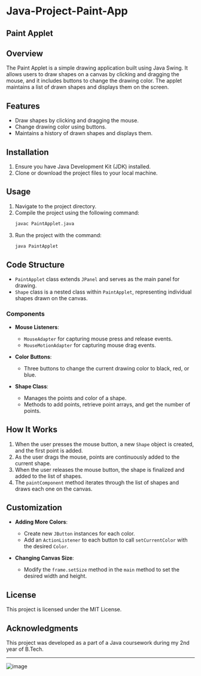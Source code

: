 # Java-Project-Paint-App

## Paint Applet

## Overview

The Paint Applet is a simple drawing application built using Java Swing. It allows users to draw shapes on a canvas by clicking and dragging the mouse, and it includes buttons to change the drawing color. The applet maintains a list of drawn shapes and displays them on the screen.

## Features

- Draw shapes by clicking and dragging the mouse.
- Change drawing color using buttons.
- Maintains a history of drawn shapes and displays them.

## Installation

1. Ensure you have Java Development Kit (JDK) installed.
2. Clone or download the project files to your local machine.

## Usage

1. Navigate to the project directory.
2. Compile the project using the following command:
   ```bash
   javac PaintApplet.java
   ```
3. Run the project with the command:
   ```bash
   java PaintApplet
   ```

## Code Structure

- `PaintApplet` class extends `JPanel` and serves as the main panel for drawing.
- `Shape` class is a nested class within `PaintApplet`, representing individual shapes drawn on the canvas.

### Components

- **Mouse Listeners**: 
  - `MouseAdapter` for capturing mouse press and release events.
  - `MouseMotionAdapter` for capturing mouse drag events.

- **Color Buttons**: 
  - Three buttons to change the current drawing color to black, red, or blue.

- **Shape Class**:
  - Manages the points and color of a shape.
  - Methods to add points, retrieve point arrays, and get the number of points.

## How It Works

1. When the user presses the mouse button, a new `Shape` object is created, and the first point is added.
2. As the user drags the mouse, points are continuously added to the current shape.
3. When the user releases the mouse button, the shape is finalized and added to the list of shapes.
4. The `paintComponent` method iterates through the list of shapes and draws each one on the canvas.

## Customization

- **Adding More Colors**: 
  - Create new `JButton` instances for each color.
  - Add an `ActionListener` to each button to call `setCurrentColor` with the desired `Color`.

- **Changing Canvas Size**:
  - Modify the `frame.setSize` method in the `main` method to set the desired width and height.

## License

This project is licensed under the MIT License.

## Acknowledgments

This project was developed as a part of a Java coursework during my 2nd year of B.Tech.

---

![image](https://github.com/user-attachments/assets/46c1dfa4-af32-46f3-a2f4-2fd456416680)
